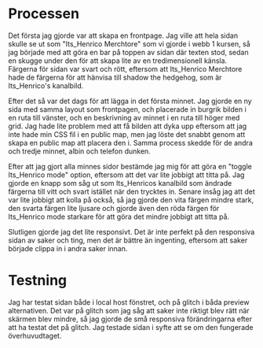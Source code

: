 # Processen

Det första jag gjorde var att skapa en frontpage. Jag ville att hela sidan skulle se ut som "Its_Henrico Merchtore" som vi gjorde i
webb 1 kursen, så jag började med att göra en bar på toppen av sidan där texten stod, sedan en skugge under den för att skapa lite
av en tredimensionell känsla. Färgerna för sidan var svart och rött, eftersom att Its_Henrico Merchtore hade de färgerna för att
hänvisa till shadow the hedgehog, som är Its_Henrico's kanalbild.

Efter det så var det dags för att lägga in det första minnet. Jag gjorde en ny sida med samma layout som frontpagen, och placerade in burgrik bilden i en ruta till vänster, och en beskrivning av minnet i en ruta till höger med grid. Jag hade lite problem med att få bilden att dyka upp eftersom att jag inte hade min CSS fil i en public map, men jag löste det snabbt genom att skapa en public map att placera den i. Samma process skedde för de andra och tredje minnet, albin och telefon dunken.

Efter att jag gjort alla minnes sidor bestämde jag mig för att göra en "toggle Its_Henrico mode" option, eftersom att det var lite jobbigt att titta på. Jag gjorde en knapp som såg ut som Its_Henricos kanalbild som ändrade färgerna till vitt och svart istället när den trycktes in. Senare insåg jag att det var lite jobbigt att kolla på också, så jag gjorde den vita färgen mindre stark, den svarta färgen lite ljusare och gjorde även den röda färgen för Its_Henrico mode starkare för att göra det mindre jobbigt att titta på.

Slutligen gjorde jag det lite responsivt. Det är inte perfekt på den responsiva sidan av saker och ting, men det är bättre än ingenting,
eftersom att saker började clippa in i andra saker innan.

# Testning

Jag har testat sidan både i local host fönstret, och på glitch i båda preview alternativen. Det var på glitch som jag såg att saker
inte riktigt blev rätt när skärmen blev mindre, så jag gjorde de små responsiva förändringarna efter att ha testat det på glitch.
Jag testade sidan i syfte att se om den fungerade överhuvudtaget.
